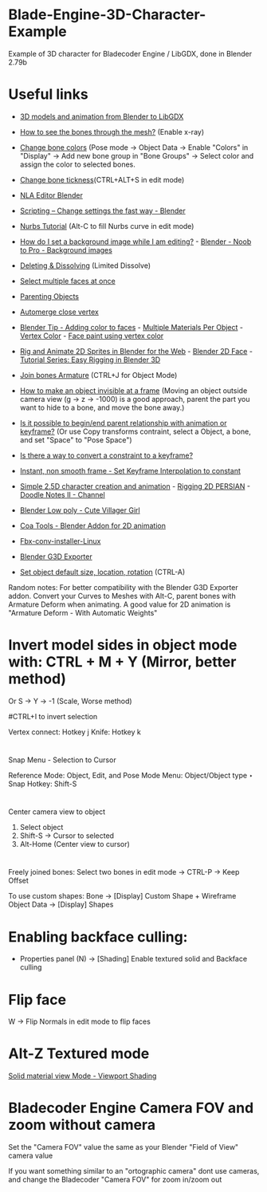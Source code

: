 # Blade-Engine-3D-Character-Example
Example of 3D character for Bladecoder Engine / LibGDX, done in Blender 2.79b

# Useful links
- [3D models and animation from Blender to LibGDX](https://www.gamefromscratch.com/post/2014/01/19/3D-models-and-animation-from-Blender-to-LibGDX.aspx)
- [How to see the bones through the mesh?](https://blender.stackexchange.com/questions/110254/how-to-see-the-bones-through-the-mesh) (Enable x-ray)
- [Change bone colors](https://www.youtube.com/watch?v=VqTdzPnvpUk) (Pose mode -> Object Data -> Enable "Colors" in "Display" -> Add new bone group in "Bone Groups" -> Select color and assign the color to selected bones.
- [Change bone tickness](https://blender.stackexchange.com/questions/6215/change-size-of-armature-bones)(CTRL+ALT+S in edit mode)
- [NLA Editor Blender](https://docs.blender.org/manual/en/2.79/editors/nla/index.html)
- [Scripting – Change settings the fast way - Blender](https://code.blender.org/2011/05/scripting-%E2%80%93-change-settings-the-fast-way/)
- [Nurbs Tutorial](https://en.wikibooks.org/wiki/Blender_3D:_Noob_to_Pro/NURBS_Patches) (Alt-C to fill Nurbs curve in edit mode)
- [How do I set a background image while I am editing?](https://blender.stackexchange.com/questions/118/how-do-i-set-a-background-image-while-i-am-editing) - [Blender - Noob to Pro - Background images](https://en.wikibooks.org/wiki/Blender_3D:_Noob_to_Pro/Background_Images)
- [Deleting & Dissolving](https://docs.blender.org/manual/en/2.79/modeling/meshes/editing/basics/deleting.html) (Limited Dissolve)
- [Select multiple faces at once](https://blender.stackexchange.com/questions/5004/select-multiple-faces-at-once)
- [Parenting Objects](https://docs.blender.org/manual/en/2.79/editors/3dview/object/properties/relations/parents.html)
- [Automerge close vertex](https://blender.stackexchange.com/questions/39078/using-automerge-editing-things-arent-merging-what-isnt-right)
- [Blender Tip - Adding color to faces](https://www.youtube.com/watch?v=SlQDSvUSsuI) - [Multiple Materials Per Object](https://en.wikibooks.org/wiki/Blender_3D:_Noob_to_Pro/Multiple_Materials_Per_Object) - [Vertex Color](https://blendersushi.blogspot.com/2012/03/basic-working-with-vertex-color.html) - [Face paint using vertex color](https://blender.stackexchange.com/questions/31160/is-it-possible-to-paint-only-on-selected-vertices-in-vertex-paint)
- [Rig and Animate 2D Sprites in Blender for the Web](http://blog.gskinner.com/archives/2018/02/rigging-animated-2d-sprites-part-1.html) - [Blender 2D Face](https://www.youtube.com/watch?v=qwlemxwK-ZE) - [Tutorial Series: Easy Rigging in Blender 3D](https://www.youtube.com/playlist?list=PLvH-_5Bn5fqEhpShYvLQX3563zhZN6V0p)
- [Join bones Armature](https://blender.stackexchange.com/questions/21239/join-bones-in-a-armature) (CTRL+J for Object Mode)
- [How to make an object invisible at a frame](https://stackoverflow.com/questions/8844389/how-to-make-an-object-invisible-at-a-particular-keyframe-without-moving-it-in-bl) (Moving an object outside camera view (g -> z -> -1000) is a good approach, parent the part you want to hide to a bone, and move the bone away.)
- [Is it possible to begin/end parent relationship with animation or keyframe?](https://blender.stackexchange.com/questions/71669/is-it-possible-to-begin-end-parent-relationship-with-animation-or-keyframe) (Or use Copy transforms contraint, select a Object, a bone, and set "Space" to "Pose Space")

- [Is there a way to convert a constraint to a keyframe?](https://blender.stackexchange.com/questions/2533/is-there-a-way-to-convert-a-constraint-to-a-keyframe)
- [Instant, non smooth frame - Set Keyframe Interpolation to constant](https://blender.stackexchange.com/questions/2379/how-can-a-single-curve-interpolation-mode-set-to-constant)
- [Simple 2.5D character creation and animation](https://www.youtube.com/watch?v=54xbZUykMPo) - [Rigging 2D PERSIAN](https://www.youtube.com/watch?v=q8fT1fK_80I) - [Doodle Notes II - Channel](https://www.youtube.com/user/doodlenotes1234/videos)
- [Blender Low poly - Cute Villager Girl](https://www.youtube.com/watch?v=AK56ehoMVRo)
- [Coa Tools - Blender Addon for 2D animation](https://github.com/ndee85/coa_tools)
- [Fbx-conv-installer-Linux](https://github.com/Yzubi/Fbx-conv-installer-Linux)
- [Blender G3D Exporter](https://github.com/Dancovich/libgdx_blender_g3d_exporter)
- [Set object default size, location, rotation](https://blenderartists.org/t/set-an-objects-default-size/677237) (CTRL-A)

Random notes: For better compatibility with the Blender G3D Exporter addon. Convert your Curves to Meshes with Alt-C, parent bones with Armature Deform when animating. A good value for 2D animation is "Armature Deform - With Automatic Weights"

# Invert model sides in object mode with: CTRL + M + Y (Mirror, better method)
Or S -> Y -> -1 (Scale, Worse method)

#CTRL+I to invert selection

Vertex connect: Hotkey j
Knife: Hotkey k

#
Snap Menu - Selection to Cursor

Reference
Mode:	Object, Edit, and Pose Mode
Menu:	Object/Object type ‣ Snap
Hotkey:	Shift-S

#
Center camera view to object
1. Select object
2. Shift-S -> Cursor to selected
3. Alt-Home (Center view to cursor)
#

Freely joined bones: Select two bones in edit mode -> CTRL-P -> Keep Offset

To use custom shapes: Bone -> [Display] Custom Shape + Wireframe
Object Data -> [Display] Shapes

# Enabling backface culling:
- Properties panel (N) -> [Shading] Enable textured solid and Backface culling
# Flip face
W -> Flip Normals in edit mode to flip faces
# Alt-Z Textured mode
[Solid material view Mode - Viewport Shading](https://blender.stackexchange.com/questions/26636/how-to-toggle-material-view-mode-by-hotkey-similar-to-alt-z-shift-z)

# Bladecoder Engine Camera FOV and zoom without camera
Set the "Camera FOV" value the same as your Blender "Field of View" camera value

If you want something similar to an "ortographic camera" dont use cameras, and change the Bladecoder "Camera FOV" for zoom in/zoom out
